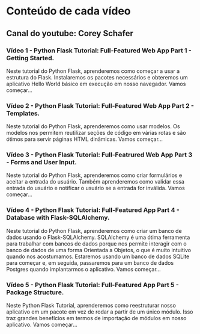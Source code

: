 # Conteúdo de cada vídeo

## Canal do youtube: Corey Schafer

### Vídeo 1 - Python Flask Tutorial: Full-Featured Web App Part 1 - Getting Started.

Neste tutorial do Python Flask, aprenderemos como começar a usar a estrutura do Flask. Instalaremos os pacotes necessários e obteremos um aplicativo Hello World básico em execução em nosso navegador. Vamos começar...

### Vídeo 2 - Python Flask Tutorial: Full-Featured Web App Part 2 - Templates.

Neste tutorial do Python Flask, aprenderemos como usar modelos. Os modelos nos permitem reutilizar seções de código em várias rotas e são ótimos para servir páginas HTML dinâmicas. Vamos começar...

### Vídeo 3 - Python Flask Tutorial: Full-Featrured Web App Part 3 - Forms and User Input.

Neste tutorial do Python Flask, aprenderemos como criar formulários e aceitar a entrada do usuário. Também aprenderemos como validar essa entrada do usuário e notificar o usuário se a entrada for inválida. Vamos começar...

### Vídeo 4 - Python Flask Tutorial: Full-Featured App Part 4 - Database with Flask-SQLAlchemy.

Neste tutorial do Python Flask, aprenderemos como criar um banco de dados usando o Flask-SQLAlchemy. SQLAlchemy é uma ótima ferramenta para trabalhar com bancos de dados porque nos permite interagir com o banco de dados de uma forma Orientada a Objetos, o que é muito intuitivo quando nos acostumamos. Estaremos usando um banco de dados SQLite para começar e, em seguida, passaremos para um banco de dados Postgres quando implantarmos o aplicativo. Vamos começar...

### Vídeo 5 - Python Flask Tutorial: Full-Featured App Part 5 - Package Structure.

Neste Python Flask Tutorial, aprenderemos como reestruturar nosso aplicativo em um pacote em vez de rodar a partir de um único módulo. Isso traz grandes benefícios em termos de importação de módulos em nosso aplicativo. Vamos começar...
